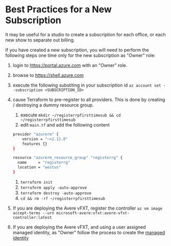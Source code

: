 # Best Practices for a New Subscription

It may be useful for a studio to create a subscription for each office, or each new show to separate out billing.

If you have created a new subscription, you will need to perform the following steps one time only for the new subscription as "Owner" role:

1. login to https://portal.azure.com with an "Owner" role.

1. browse to https://shell.azure.com

1. execute the following substiting in your subscription id `az account set --subscription <SUBSCRIPTION_ID>`

1. cause Terraform to pre-register to all providers.  This is done by creating / destroying a dummy resource group.
    1. execute `mkdir ~/registerrpfirsttimesub && cd ~/registerrpfirsttimesub`
    1. edit `main.tf` and add the following content
    ```bash
    provider "azurerm" {
        version = "~>2.12.0"
        features {}
    }
    
    resource "azurerm_resource_group" "registerrg" {
      name     = "registerrg"
      location = "westus"
    }
    ```
    1. `terraform init`
    1. `terraform apply -auto-approve`
    1. `terraform destroy -auto-approve`
    1. `cd && rm -rf ~/registerrpfirsttimesub`

1. If you are deploying the Avere vFXT, register the controller `az vm image accept-terms --urn microsoft-avere:vfxt:avere-vfxt-controller:latest`

1. If you are deploying the Avere vFXT, and using a user assigned managed identity, as "Owner" follow the process to create the [managed identity](../vfxt/user-assigned-managed-identity#create-the-resource-groups-service-principal-and-managed-identities)

